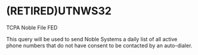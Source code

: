 # (RETIRED)UTNWS32
TCPA Noble File FED

This query will be used to send Noble Systems a daily list of all active phone numbers that do not have consent to be contacted by an auto-dialer.
